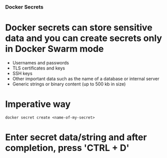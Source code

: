 ### Docker Secrets

# Docker secrets can store sensitive data and you can create secrets only in Docker Swarm mode

- Usernames and passwords
- TLS certificates and keys
- SSH keys
- Other important data such as the name of a database or internal server
- Generic strings or binary content (up to 500 kb in size)

# Imperative way
```
docker secret create <name-of-my-secret> 
```
# Enter secret data/string and after completion, press 'CTRL + D'
